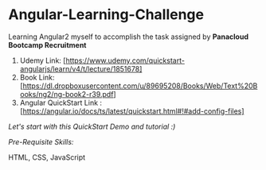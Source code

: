 # Angular-Learning-Challenge 



Learning Angular2 myself to accomplish the task assigned by **Panacloud Bootcamp Recruitment**



 1. Udemy Link: [https://www.udemy.com/quickstart-angularjs/learn/v4/t/lecture/1851678]
 2. Book Link: [https://dl.dropboxusercontent.com/u/89695208/Books/Web/Text%20Books/ng2/ng-book2-r39.pdf]
 3. Angular QuickStart Link : [https://angular.io/docs/ts/latest/quickstart.html#!#add-config-files]
 
 

*Let's start with this QuickStart Demo and tutorial :)*



 _Pre-Requisite Skills:_
 
 
 HTML, CSS, JavaScript
